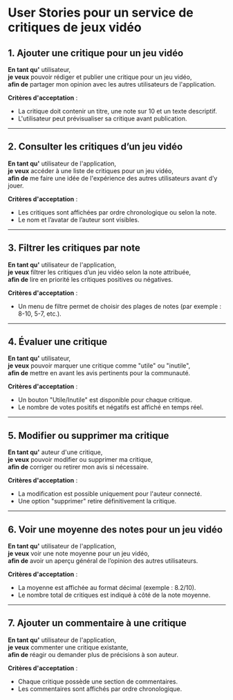 # User Stories pour un service de critiques de jeux vidéo

## 1. Ajouter une critique pour un jeu vidéo
**En tant qu'** utilisateur,  
**je veux** pouvoir rédiger et publier une critique pour un jeu vidéo,  
**afin de** partager mon opinion avec les autres utilisateurs de l'application.

**Critères d'acceptation** :  
- La critique doit contenir un titre, une note sur 10 et un texte descriptif.  
- L'utilisateur peut prévisualiser sa critique avant publication.  

---

## 2. Consulter les critiques d’un jeu vidéo
**En tant qu'** utilisateur de l'application,  
**je veux** accéder à une liste de critiques pour un jeu vidéo,  
**afin de** me faire une idée de l'expérience des autres utilisateurs avant d’y jouer.

**Critères d'acceptation** :  
- Les critiques sont affichées par ordre chronologique ou selon la note.  
- Le nom et l’avatar de l’auteur sont visibles.

---

## 3. Filtrer les critiques par note
**En tant qu'** utilisateur de l'application,  
**je veux** filtrer les critiques d’un jeu vidéo selon la note attribuée,  
**afin de** lire en priorité les critiques positives ou négatives.

**Critères d'acceptation** :  
- Un menu de filtre permet de choisir des plages de notes (par exemple : 8-10, 5-7, etc.).

---

## 4. Évaluer une critique
**En tant qu'** utilisateur,  
**je veux** pouvoir marquer une critique comme "utile" ou "inutile",  
**afin de** mettre en avant les avis pertinents pour la communauté.

**Critères d'acceptation** :  
- Un bouton "Utile/Inutile" est disponible pour chaque critique.  
- Le nombre de votes positifs et négatifs est affiché en temps réel.

---

## 5. Modifier ou supprimer ma critique
**En tant qu'** auteur d'une critique,  
**je veux** pouvoir modifier ou supprimer ma critique,  
**afin de** corriger ou retirer mon avis si nécessaire.

**Critères d'acceptation** :  
- La modification est possible uniquement pour l'auteur connecté.  
- Une option "supprimer" retire définitivement la critique.

---

## 6. Voir une moyenne des notes pour un jeu vidéo
**En tant qu'** utilisateur de l'application,  
**je veux** voir une note moyenne pour un jeu vidéo,  
**afin de** avoir un aperçu général de l’opinion des autres utilisateurs.

**Critères d'acceptation** :  
- La moyenne est affichée au format décimal (exemple : 8.2/10).  
- Le nombre total de critiques est indiqué à côté de la note moyenne.

---

## 7. Ajouter un commentaire à une critique
**En tant qu'** utilisateur de l'application,  
**je veux** commenter une critique existante,  
**afin de** réagir ou demander plus de précisions à son auteur.

**Critères d'acceptation** :  
- Chaque critique possède une section de commentaires.  
- Les commentaires sont affichés par ordre chronologique.
